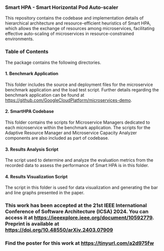 ### Smart HPA - Smart Horizontal Pod Auto-scaler

This repository contains the codebase and implementation details of hierarchical architecture and resource-efficient heuristics of Smart HPA, which allows the exchange of resources among microservices, facilitating effective auto-scaling of microservices in resource-constrained environments.  

### Table of Contents

The package contains the following directories.

#### 1. Benchmark Application
This folder includes the source and deployment files for the microservice benchmark application and the load test script. Further details regarding the benchmark application can be found at https://github.com/GoogleCloudPlatform/microservices-demo.

#### 2. SmartHPA Codebase
This folder contains the scripts for Microservice Managers dedicated to each microservice within the benchmark application. The scripts for the Adaptive Resource Manager and Microservice Capacity Analyzer components are also included as part of codebase.

#### 3. Results Analysis Script
The script used to determine and analyze the evaluation metrics from the recorded data to assess the performance of Smart HPA is in this folder. 

#### 4. Results Visualization Script
The script in this folder is used for data visualization and generating the bar and line graphs presented in the paper.

### This work has been accepted at the 21st IEEE International Conference of Software Architecture (ICSA) 2024. You can access it at https://ieeexplore.ieee.org/document/10592779. Preprint is available at https://doi.org/10.48550/arXiv.2403.07909 

### Find the poster for this work at https://tinyurl.com/a2d975fw
